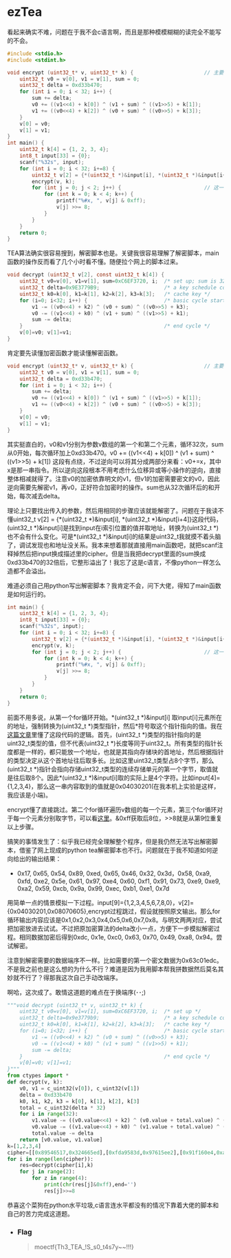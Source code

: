 # ezTea

看起来确实不难，问题在于我不会c语言啊，而且是那种模模糊糊的读完全不能写的不会。

```c
#include <stdio.h>
#include <stdint.h>

void encrypt (uint32_t* v, uint32_t* k) {                       // 主要加密函数，试着搞定它
    uint32_t v0 = v[0], v1 = v[1], sum = 0;
    uint32_t delta = 0xd33b470;
    for (int i = 0; i < 32; i++) {
        sum += delta;
        v0 += ((v1<<4) + k[0]) ^ (v1 + sum) ^ ((v1>>5) + k[1]);
        v1 += ((v0<<4) + k[2]) ^ (v0 + sum) ^ ((v0>>5) + k[3]);
    }
    v[0] = v0;
    v[1] = v1;
}
int main() {
    uint32_t k[4] = {1, 2, 3, 4};
    int8_t input[33] = {0};
    scanf("%32s", input);
    for (int i = 0; i < 32; i+=8) {
        uint32_t v[2] = {*(uint32_t *)&input[i], *(uint32_t *)&input[i+4]};
        encrypt(v, k);
        for (int j = 0; j < 2; j++) {                           // 这一段主要是把 v 按单字节输出，另外可以了解一下 “大小端序” 在这题是如何体现的
            for (int k = 0; k < 4; k++) {
                printf("%#x, ", v[j] & 0xff);
                v[j] >>= 8;
            }
        }
    }
    return 0;
}
```

TEA算法确实很容易搜到，解密脚本也是。关键我很容易理解了解密脚本，main函数的操作反而看了几个小时看不懂。随便拉个网上的脚本过来。

```c
void decrypt (uint32_t v[2], const uint32_t k[4]) {
    uint32_t v0=v[0], v1=v[1], sum=0xC6EF3720, i;  /* set up; sum is 32*delta */
    uint32_t delta=0x9E3779B9;                     /* a key schedule constant */
    uint32_t k0=k[0], k1=k[1], k2=k[2], k3=k[3];   /* cache key */
    for (i=0; i<32; i++) {                         /* basic cycle start */
        v1 -= ((v0<<4) + k2) ^ (v0 + sum) ^ ((v0>>5) + k3);
        v0 -= ((v1<<4) + k0) ^ (v1 + sum) ^ ((v1>>5) + k1);
        sum -= delta;
    }                                              /* end cycle */
    v[0]=v0; v[1]=v1;
}
```

肯定要先读懂加密函数才能读懂解密函数。

```c
void encrypt (uint32_t* v, uint32_t* k) {                       // 主要加密函数，试着搞定它
    uint32_t v0 = v[0], v1 = v[1], sum = 0;
    uint32_t delta = 0xd33b470;
    for (int i = 0; i < 32; i++) {
        sum += delta;
        v0 += ((v1<<4) + k[0]) ^ (v1 + sum) ^ ((v1>>5) + k[1]);
        v1 += ((v0<<4) + k[2]) ^ (v0 + sum) ^ ((v0>>5) + k[3]);
    }
    v[0] = v0;
    v[1] = v1;
}
```

其实挺直白的，v0和v1分别为参数v数组的第一个和第二个元素，循环32次，sum从0开始，每次循环加上0xd33b470。v0 += ((v1<<4) + k[0]) ^ (v1 + sum) ^ ((v1>>5) + k[1]) 这段有点绕，不过逆向可以将其分成两部分来看：v0+=x，其中x是那一串指令。所以逆向这段根本不用考虑什么位移异或等小操作的逆向，直接整体相减就得了。注意v0的加密依靠明文的v1，但v1的加密需要密文的v0，因此逆向需要先解密v1，再v0，正好符合加密时的操作。sum也从32次循环后的和开始，每次减去delta。

理论上只要找出传入的参数，然后用相同的步骤应该就能解密了。问题在于我读不懂uint32_t v[2] = {\*(uint32_t \*)&input[i], \*(uint32_t \*)&input[i+4]}这段代码，(uint32_t \*)&input[i]是找到input在i索引位置的值并取地址，转换为(uint32_t \*)也不会有什么变化。可是\*(uint32_t \*)&input[i]的结果是uint32_t我就摸不着头脑了，调试发现也和地址没关系。我本来想着那就直接用main函数吧，就把scanf注释掉然后把input换成描述里的cipher。但是当我把decrypt里面的sum换成0xd33b470的32倍后，它整形溢出了！我忘了这是c语言，不像python一样怎么造都不会溢出。

难道必须自己用python写出解密脚本？我肯定不会，问下大佬，得知了main函数是如何运行的。

```c
int main() {
    uint32_t k[4] = {1, 2, 3, 4};
    int8_t input[33] = {0};
    scanf("%32s", input);
    for (int i = 0; i < 32; i+=8) {
        uint32_t v[2] = {*(uint32_t *)&input[i], *(uint32_t *)&input[i+4]};
        encrypt(v, k);
        for (int j = 0; j < 2; j++) {                           // 这一段主要是把 v 按单字节输出，另外可以了解一下 “大小端序” 在这题是如何体现的
            for (int k = 0; k < 4; k++) {
                printf("%#x, ", v[j] & 0xff);
                v[j] >>= 8;
            }
        }
    }
    return 0;
}
```

前面不用多说，从第一个for循环开始。\*(uint32_t \*)&input[i] 取input[i]元素所在的地址，强制转换为(uint32_t \*)类型指针，然后\*符号取这个指针指向的值。我在[这篇文章](https://blog.csdn.net/nvd11/article/details/8749388)里懂了这段代码的逻辑。首先，(uint32_t \*)类型的指针指向的是uint32_t类型的值，但不代表(uint32_t \*)长度等同于uint32_t。所有类型的指针长度都是一样的，都只能放一个地址，也就是其指向存储块的首地址，然后根据指针的类型决定从这个首地址往后取多长。比如这里uint32_t类型占8个字节，那么(uint32_t \*)指针会指向存储uint32_t类型的连续存储单元的第一个字节，取值就是往后取8个。因此\*(uint32_t \*)&input[i]取的实际上是4个字符。比如input[4]={1,2,3,4}，那么这一串内容取到的值就是0x04030201(在我本机上实验是这样，我应该是小端)。

encrypt懂了直接跳过。第二个for循环遍历v数组的每一个元素，第三个for循环对于每一个元素分别取字节，可以看[这里](https://blog.csdn.net/zhengnianli/article/details/111189379)。&0xff获取后8位，>>8就是从第9位重复以上步骤。

搞笑的事情发生了：似乎我已经完全理解整个程序，但是我仍然无法写出解密脚本，借鉴了网上现成的python tea解密脚本也不行。问题就在于我不知道如何逆向给出的输出结果：

- 0x17, 0x65, 0x54, 0x89, 0xed, 0x65, 0x46, 0x32, 0x3d，0x58, 0xa9, 0xfd, 0xe2, 0x5e,
0x61, 0x97, 0xe4, 0x60, 0xf1, 0x91, 0x73, 0xe9, 0xe9, 0xa2, 0x59, 0xcb, 0x9a, 0x99,
0xec, 0xb1, 0xe1, 0x7d

用简单一点的情景模拟一下过程。input[9]={1,2,3,4,5,6,7,8,0}，v[2]={0x04030201,0x08070605},encrypt过程跳过，假设就按照原文输出。那么for循环输出内容应该是0x1,0x2,0x3,0x4,0x5,0x6,0x7,0x8。与明文两两对应，尝试把加密放进去试试。不过把原加密算法的delta改小一点，方便下一步模拟解密过程。相同数据加密后得到0xdc, 0x1e, 0xc0, 0x63, 0x70, 0x49, 0xa8, 0x94。尝试解密。

注意到解密需要的数据端序不一样。比如需要的第一个密文数据为0x63c01edc。不是我之前也是这么想的为什么不行？难道是因为我用脚本帮我拼数据然后莫名其妙就不行了？得那我这次自己手动改端序。

啊哈，这次成了。敢情这道题的难点在于换端序(･･;)

```python
"""void decrypt (uint32_t* v, uint32_t* k) {
    uint32_t v0=v[0], v1=v[1], sum=0xC6EF3720, i;  /* set up */
    uint32_t delta=0x9e3779b9;                     /* a key schedule constant */
    uint32_t k0=k[0], k1=k[1], k2=k[2], k3=k[3];   /* cache key */
    for (i=0; i<32; i++) {                         /* basic cycle start */
        v1 -= ((v0<<4) + k2) ^ (v0 + sum) ^ ((v0>>5) + k3);
        v0 -= ((v1<<4) + k0) ^ (v1 + sum) ^ ((v1>>5) + k1);
        sum -= delta;
    }                                              /* end cycle */
    v[0]=v0; v[1]=v1;
}"""
from ctypes import *
def decrypt(v, k):
    v0, v1 = c_uint32(v[0]), c_uint32(v[1])
    delta = 0xd33b470
    k0, k1, k2, k3 = k[0], k[1], k[2], k[3]
    total = c_uint32(delta * 32)
    for i in range(32):                       
        v1.value -= ((v0.value<<4) + k2) ^ (v0.value + total.value) ^ ((v0.value>>5) + k3) 
        v0.value -= ((v1.value<<4) + k0) ^ (v1.value + total.value) ^ ((v1.value>>5) + k1)  
        total.value -= delta
    return [v0.value, v1.value]   
k=[1,2,3,4]
cipher=[[0x89546517,0x324665ed],[0xfda9583d,0x97615ee2],[0x91f160e4,0xa2e9e973],[0x999acb59,0x7de1b1ec]]
for i in range(len(cipher)):
    res=decrypt(cipher[i],k)
    for j in range(2):
        for z in range(4):
            print(chr(res[j]&0xff),end='')
            res[j]>>=8
```

恭喜这个菜狗在python水平垃圾,c语言连水平都没有的情况下靠着大佬的脚本和自己的苦力完成这道题。

- ### Flag
  > moectf{Th3_TEA_!S_s0_t4s7y~~!!!}